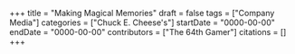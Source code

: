+++
title = "Making Magical Memories"
draft = false
tags = ["Company Media"]
categories = ["Chuck E. Cheese's"]
startDate = "0000-00-00"
endDate = "0000-00-00"
contributors = ["The 64th Gamer"]
citations = []
+++
